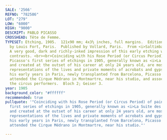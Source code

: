 ```yaml
---
SALE: '2566'
REFNO: "782586"
LOT: "279"
LOW: "6000"
HIGH: "9000"
DESCRIPT: PABLO PICASSO
CROSSHEAD: Tête de Femme.
TYPESET: Etching, 1905.  121x90 mm; 4x3½ inches, full margins.  Edition of 250.  Printed
  by Louis Fort, Paris.  Published by Vollard, Paris.  From <i>Saltimbanques</i>.
  A very good, dark and richly-inked impression of this early etching with strong
  contrasts. <br><br>Coinciding with his Rose Period (or Circus Period) of painting,
  Picasso's first series of etchings in 1905, generally known as <i>La Suite des Saltimbanques</i>,
  and created at the outset of his career at only 24 years old, are mostly candid
  representations of the lives and private moments of acrobats and gypsies.  During
  his early years in Paris, newly transplanted from Barcelona, Picasso frequently
  attended the Cirque Médrano in Montmartre, near his studio, and associated with
  the circus performers.  Bloch 2; Geiser 3.
year: 1905
background_color: "#ffffff"
recommended: true
pullquote: '"Coinciding with his Rose Period (or Circus Period) of painting, Picasso''s
  first series of etchings in 1905, generally known as <i>La Suite des Saltimbanques</i>,
  and created at the outset of his career at only 24 years old, are mostly candid
  representations of the lives and private moments of acrobats and gypsies. During
  his early years in Paris, newly transplanted from Barcelona, Picasso frequently
  attended the Cirque Médrano in Montmartre, near his studio."'

---
```

